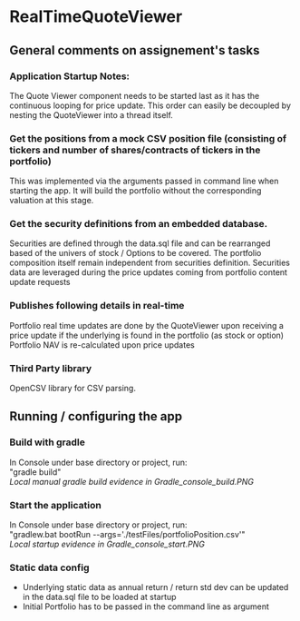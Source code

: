 # RealTimeQuoteViewer
<h2>General comments on assignement's tasks</h2>
<h3>Application Startup Notes:</h3>
<p>
    The Quote Viewer component needs to be started last as it has the continuous looping for price update.
    This order can easily be decoupled by nesting the QuoteViewer into a thread itself.
</p>


<h3>Get the positions from a mock CSV position file (consisting of tickers and number of shares/contracts of tickers in the portfolio)</h3>
<p>
    This was implemented via the arguments passed in command line when starting the app. 
    It will build the portfolio without the corresponding valuation at this stage.
</p>

<h3>Get the security definitions from an embedded database.</h3>
<p>
    Securities are defined through the data.sql file and can be rearranged based of the univers of stock / Options to be covered.
    The portfolio composition itself remain independent from securities definition.
    Securities data are leveraged during the price updates coming from portfolio content update requests
</p>

<h3>Publishes following details in real-time</h3>
<p>
    Portfolio real time updates are done by the QuoteViewer upon receiving a price update if the underlying is found in the portfolio (as stock or option)
    Portfolio NAV is re-calculated upon price updates
</p>

<h3>Third Party library</h3>
<p>
    OpenCSV library for CSV parsing.
</p>

<h2>Running / configuring the app </h2>
<h3>Build with gradle</h3>
<p>
    In Console under base directory or project, run:<br/> "gradle build"
    <br/><i>Local manual gradle build evidence in Gradle_console_build.PNG</i> 
</p>

<h3>Start the application</h3>
<p>
    In Console under base directory or project, run:<br/> 
    "gradlew.bat bootRun --args='./testFiles/portfolioPosition.csv'"
    <br/><i>Local startup evidence in  Gradle_console_start.PNG</i>
</p>

<h3>Static data config</h3>
<ul>
    <li>Underlying static data as annual return / return std dev can be updated in the data.sql file to be loaded at startup</li>
    <li>Initial Portfolio has to be passed in the command line as argument</li>
</ul>


